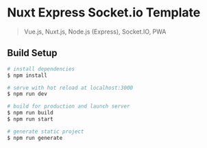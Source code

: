 # Nuxt Express Socket.io Template

> Vue.js, Nuxt.js, Node.js (Express), Socket.IO, PWA

## Build Setup

```bash
# install dependencies
$ npm install

# serve with hot reload at localhost:3000
$ npm run dev

# build for production and launch server
$ npm run build
$ npm run start

# generate static project
$ npm run generate
```
